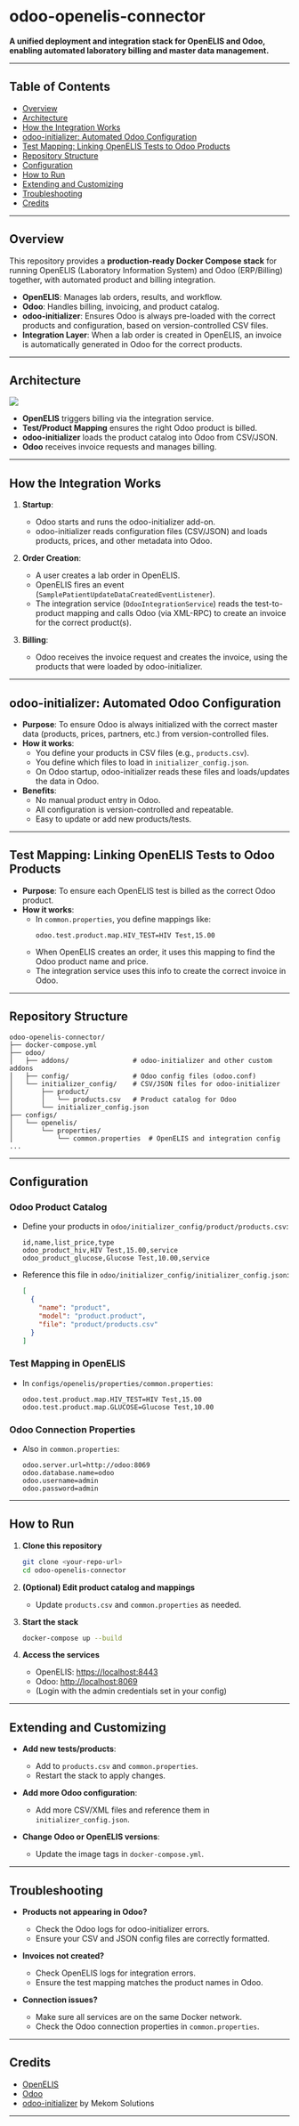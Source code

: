 # odoo-openelis-connector

**A unified deployment and integration stack for OpenELIS and Odoo, enabling automated laboratory billing and master data management.**

---

## Table of Contents

- [Overview](#overview)
- [Architecture](#architecture)
- [How the Integration Works](#how-the-integration-works)
- [odoo-initializer: Automated Odoo Configuration](#odoo-initializer-automated-odoo-configuration)
- [Test Mapping: Linking OpenELIS Tests to Odoo Products](#test-mapping-linking-openelis-tests-to-odoo-products)
- [Repository Structure](#repository-structure)
- [Configuration](#configuration)
- [How to Run](#how-to-run)
- [Extending and Customizing](#extending-and-customizing)
- [Troubleshooting](#troubleshooting)
- [Credits](#credits)

---

## Overview

This repository provides a **production-ready Docker Compose stack** for running OpenELIS (Laboratory Information System) and Odoo (ERP/Billing) together, with automated product and billing integration.

- **OpenELIS**: Manages lab orders, results, and workflow.
- **Odoo**: Handles billing, invoicing, and product catalog.
- **odoo-initializer**: Ensures Odoo is always pre-loaded with the correct products and configuration, based on version-controlled CSV files.
- **Integration Layer**: When a lab order is created in OpenELIS, an invoice is automatically generated in Odoo for the correct products.

---

## Architecture

![](./configs/odoo/addons/arch.svg)

- **OpenELIS** triggers billing via the integration service.
- **Test/Product Mapping** ensures the right Odoo product is billed.
- **odoo-initializer** loads the product catalog into Odoo from CSV/JSON.
- **Odoo** receives invoice requests and manages billing.

---

## How the Integration Works

1. **Startup**:  
   - Odoo starts and runs the odoo-initializer add-on.
   - odoo-initializer reads configuration files (CSV/JSON) and loads products, prices, and other metadata into Odoo.

2. **Order Creation**:  
   - A user creates a lab order in OpenELIS.
   - OpenELIS fires an event (`SamplePatientUpdateDataCreatedEventListener`).
   - The integration service (`OdooIntegrationService`) reads the test-to-product mapping and calls Odoo (via XML-RPC) to create an invoice for the correct product(s).

3. **Billing**:  
   - Odoo receives the invoice request and creates the invoice, using the products that were loaded by odoo-initializer.

---

## odoo-initializer: Automated Odoo Configuration

- **Purpose**: To ensure Odoo is always initialized with the correct master data (products, prices, partners, etc.) from version-controlled files.
- **How it works**:
  - You define your products in CSV files (e.g., `products.csv`).
  - You define which files to load in `initializer_config.json`.
  - On Odoo startup, odoo-initializer reads these files and loads/updates the data in Odoo.
- **Benefits**:
  - No manual product entry in Odoo.
  - All configuration is version-controlled and repeatable.
  - Easy to update or add new products/tests.

---

## Test Mapping: Linking OpenELIS Tests to Odoo Products

- **Purpose**: To ensure each OpenELIS test is billed as the correct Odoo product.
- **How it works**:
  - In `common.properties`, you define mappings like:
    ```
    odoo.test.product.map.HIV_TEST=HIV Test,15.00
    ```
  - When OpenELIS creates an order, it uses this mapping to find the Odoo product name and price.
  - The integration service uses this info to create the correct invoice in Odoo.

---

## Repository Structure

```
odoo-openelis-connector/
├── docker-compose.yml
├── odoo/
│   ├── addons/                # odoo-initializer and other custom addons
│   ├── config/                # Odoo config files (odoo.conf)
│   └── initializer_config/    # CSV/JSON files for odoo-initializer
│       ├── product/
│       │   └── products.csv   # Product catalog for Odoo
│       └── initializer_config.json
├── configs/
│   └── openelis/
│       └── properties/
│           └── common.properties  # OpenELIS and integration config
...
```

---

## Configuration

### **Odoo Product Catalog**

- Define your products in `odoo/initializer_config/product/products.csv`:
  ```
  id,name,list_price,type
  odoo_product_hiv,HIV Test,15.00,service
  odoo_product_glucose,Glucose Test,10.00,service
  ```

- Reference this file in `odoo/initializer_config/initializer_config.json`:
  ```json
  [
    {
      "name": "product",
      "model": "product.product",
      "file": "product/products.csv"
    }
  ]
  ```

### **Test Mapping in OpenELIS**

- In `configs/openelis/properties/common.properties`:
  ```
  odoo.test.product.map.HIV_TEST=HIV Test,15.00
  odoo.test.product.map.GLUCOSE=Glucose Test,10.00
  ```

### **Odoo Connection Properties**

- Also in `common.properties`:
  ```
  odoo.server.url=http://odoo:8069
  odoo.database.name=odoo
  odoo.username=admin
  odoo.password=admin
  ```

---

## How to Run

1. **Clone this repository**  
   ```sh
   git clone <your-repo-url>
   cd odoo-openelis-connector
   ```

2. **(Optional) Edit product catalog and mappings**  
   - Update `products.csv` and `common.properties` as needed.

3. **Start the stack**  
   ```sh
   docker-compose up --build
   ```

4. **Access the services**  
   - OpenELIS: [https://localhost:8443](https://localhost:8443)
   - Odoo: [http://localhost:8069](http://localhost:8069)
   - (Login with the admin credentials set in your config)

---

## Extending and Customizing

- **Add new tests/products**:  
  - Add to `products.csv` and `common.properties`.
  - Restart the stack to apply changes.

- **Add more Odoo configuration**:  
  - Add more CSV/XML files and reference them in `initializer_config.json`.

- **Change Odoo or OpenELIS versions**:  
  - Update the image tags in `docker-compose.yml`.

---

## Troubleshooting

- **Products not appearing in Odoo?**  
  - Check the Odoo logs for odoo-initializer errors.
  - Ensure your CSV and JSON config files are correctly formatted.

- **Invoices not created?**  
  - Check OpenELIS logs for integration errors.
  - Ensure the test mapping matches the product names in Odoo.

- **Connection issues?**  
  - Make sure all services are on the same Docker network.
  - Check the Odoo connection properties in `common.properties`.

---

## Credits

- [OpenELIS](https://openelis-global.org/)
- [Odoo](https://www.odoo.com/)
- [odoo-initializer](https://github.com/mekomsolutions/odoo-initializer) by Mekom Solutions

---
